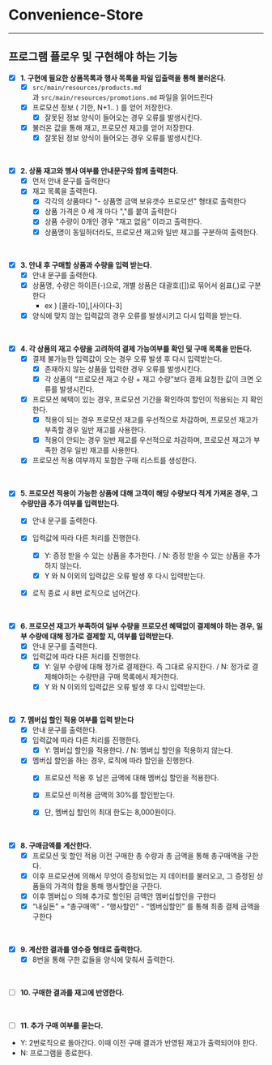 # Convenience-Store

---

## 프로그램 플로우 및 구현해야 하는 기능


- [x] **1. 구현에 필요한 상품목록과 행사 목록을 파일 입출력을 통해 불러온다.**
  - [x] ```src/main/resources/products.md```과 ```src/main/resources/promotions.md``` 파일을 읽어드린다
  - [x] 프로모션 정보 ( 기한, N+1.. ) 를 얻어 저장한다.
    - [x] 잘못된 정보 양식이 들어오는 경우 오류를 발생시킨다.
  - [x] 불러온 값을 통해 재고, 프로모션 재고를 얻어 저장한다.
    - [x] 잘못된 정보 양식이 들어오는 경우 오류를 발생시킨다.

<br>

- [x] **2. 상품 재고와 행사 여부를 안내문구와 함께 출력한다.**
  - [x] 먼저 안내 문구를 출력한다
  - [x] 재고 목록을 출력한다. 
    - [x] 각각의 상품마다 "- 상품명 금액 보유갯수 프로모션" 형태로 출력한다
    - [x] 상품 가격은 0 세 개 마다 ","를 붙여 출력한다 
    - [x] 상품 수량이 0개인 경우 "재고 없음" 이라고 출력한다.
    - [x] 상품명이 동일하더라도, 프로모션 재고와 일반 재고를 구분하여 출력한다.

<br>

- [x] **3. 안내 후 구매할 상품과 수량을 입력 받는다.**
  - [x] 안내 문구를 출력한다.
  - [x] 상품명, 수량은 하이픈(-)으로, 개별 상품은 대괄호([])로 묶어서 쉼표(,)로 구분한다
    - ex ) [콜라-10],[사이다-3]
  - [x] 양식에 맞지 않는 입력값의 경우 오류를 발생시키고  다시 입력을 받는다. 

<br>

- [x] **4. 각 상품의 재고 수량을 고려하여 결제 가능여부를 확인 및 구매 목록을 만든다.**
  - [x] 결제 불가능한 입력값이 오는 경우 오류 발생 후 다시 입력받는다.
    - [x] 존재하지 않는 상품을 입력한 경우 오류를 발생시킨다.
    - [x] 각 상품의 “프로모션 재고 수량 + 재고 수량”보다 결제 요청한 값이 크면 오류를 발생시킨다.
  - [x] 프로모션 혜택이 있는 경우, 프로모션 기간을 확인하여 할인이 적용되는 지 확인한다.
    - [x] 적용이 되는 경우 프로모션 재고를 우선적으로 차감하며, 프로모션 재고가 부족할 경우 일반 재고를 사용한다. 
    - [x] 적용이 안되는 경우 일반 재고를 우선적으로 차감하며, 프로모션 재고가 부족한 경우 일반 재고를 사용한다.
  - [x] 프로모션 적용 여부까지 포함한 구매 리스트를 생성한다.

<br>

- [x] **5. 프로모션 적용이 가능한 상품에 대해 고객이 해당 수량보다 적게 가져온 경우, 그 수량만큼 추가 여부를 입력받는다.** 
  - [x] 안내 문구를 출력한다.
  - [x] 입력값에 따라 다른 처리를 진행한다. 
    - [x] Y: 증정 받을 수 있는 상품을 추가한다. / N: 증정 받을 수 있는 상품을 추가하지 않는다.
    - [x] Y 와 N 이외의 입력값은 오류 발생 후 다시 입력받는다.
  - [x] 로직 종료 시 8번 로직으로 넘어간다.


<br>

- [x] **6. 프로모션 재고가 부족하여 일부 수량을 프로모션 혜택없이 결제해야 하는 경우, 일부 수량에 대해 정가로 결제할 지, 여부를 입력받는다.**
  - [x] 안내 문구를 출력한다.
  - [x] 입력값에 따라 다른 처리를 진행한다.
    - [x] Y: 일부 수량에 대해 정가로 결제한다. 즉 그대로 유지한다. / N: 정가로 결제해야하는 수량만큼 구매 목록에서 제거한다.
    - [x] Y 와 N 이외의 입력값은 오류 발생 후 다시 입력받는다.

<br>

- [x] **7. 멤버십 할인 적용 여부를 입력 받는다**
  - [x] 안내 문구를 출력한다.
  - [x] 입력값에 따라 다른 처리를 진행한다. 
    - [x] Y: 멤버십 할인을 적용한다. / N: 멤버십 할인을 적용하지 않는다.
  - [x] 멤버십 할인을 하는 경우, 로직에 따라 할인을 진행한다. 
    - [x] 프로모션 적용 후 남은 금액에 대해 멤버십 할인을 적용한다. 
    - [x] 프로모션 미적용 금액의 30%를 할인받는다. 
    - [x] 단, 멤버십 할인의 최대 한도는 8,000원이다.


<br>

- [x] **8. 구매금액를 계산한다.**
  - [x] 프로모션 및 할인 적용 이전 구매한 총 수량과 총 금액을 통해 총구매액을 구한다.
  - [x] 이후 프로모션에 의해서 무엇이 증정되었는 지 데이터를 불러오고, 그 증정된 상품들의 가격의 합을 통해 행사할인을 구한다. 
  - [x] 이후 멤버십ㅇ 의해 추가로 할인된 금액안 멤버십할인을 구한다
  - [x] “내실돈” = “총구매액”  - “행사할인” - “멤버십할인” 를 통해 최종 결제 금액을 구한다

<br>


- [x] **9. 계산한 결과를 영수증 형태로 출력한다.**
  - [x] 8번을 통해 구한 값들을 양식에 맞춰서 출력한다. 

<br>

- [ ] **10. 구매한 결과를 재고에 반영한다.**


<br>


- [ ] **11. 추가 구매 여부를 묻는다.**
- Y: 2번로직으로 돌아간다. 이때 이전 구매 결과가 반영된 재고가 출력되어야 한다.
- N: 프로그램을 종료한다.